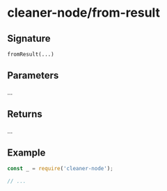 # cleaner-node/from-result

## Signature

`fromResult(...)`

## Parameters

...

## Returns

...

## Example

```javascript
const _ = require('cleaner-node');

// ...
```
